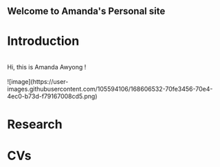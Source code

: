 ## Welcome to Amanda's Personal site

# Introduction
<br/>
Hi, this is Amanda Awyong !
<br/><br/>
![image](https://user-images.githubusercontent.com/105594106/168606532-70fe3456-70e4-4ec0-b73d-f79167008cd5.png)

# Research

# CVs
